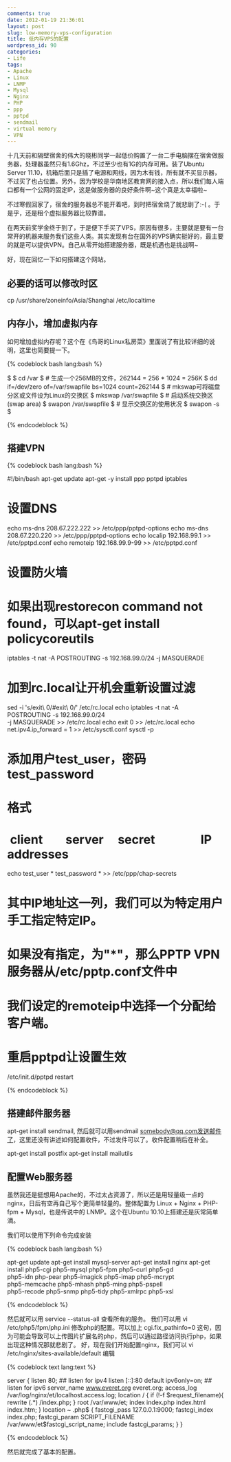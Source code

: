 ```yaml
---
comments: true
date: 2012-01-19 21:36:01
layout: post
slug: low-memory-vps-configuration
title: 低内存VPS的配置
wordpress_id: 90
categories:
- Life
tags:
- Apache
- Linux
- LNMP
- Mysql
- Nginx
- PHP
- ppp
- pptpd
- sendmail
- virtual memory
- VPN
---
```


十几天前和隔壁宿舍的伟大的晓彬同学一起低价购置了一台二手电脑摆在宿舍做服务器，处理器虽然只有1.6Ghz，不过至少也有1G的内存可用。装了Ubuntu Server 11.10，机箱后面只是插了电源和网线，因为木有钱，所有就不买显示器，不过买了也占位置。另外，因为学校是华南地区教育网的接入点，所以我们每人端口都有一个公网的固定IP，这是做服务器的良好条件啊~这个真是太幸福啦~

不过寒假回家了，宿舍的服务器总不能开着吧，到时把宿舍烧了就悲剧了:-( 。于是乎，还是租个虚拟服务器比较靠谱。

在两天前奖学金终于到了，于是便下手买了VPS，原因有很多，主要就是要有一台常开的机器来服务我们这些人类。其实发现有台在国外的VPS确实挺好的，最主要的就是可以提供VPN。自己从零开始搭建服务器，既是机遇也是挑战啊~

好，现在回忆一下如何搭建这个网站。<!-- more -->


## **必要的话可以修改时区**




cp /usr/share/zoneinfo/Asia/Shanghai /etc/localtime





## **内存小，增加虚拟内存**




如何增加虚拟内存呢？这个在《鸟哥的Linux私房菜》里面说了有比较详细的说明，这里也简要提一下。




{% codeblock bash lang:bash %}

$
$ cd /var
$ # 生成一个256MB的文件，262144 = 256 * 1024 = 256K
$ dd if=/dev/zero of=/var/swapfile bs=1024 count=262144
$ # mkswap可将磁盘分区或文件设为Linux的交换区
$ mkswap /var/swapfile
$ # 启动系统交换区(swap area)
$ swapon /var/swapfile
$ # 显示交换区的使用状况
$ swapon -s
$

{% endcodeblock %}



## **搭建VPN**



{% codeblock bash lang:bash %}

#!/bin/bash
apt-get update
apt-get -y install ppp pptpd iptables
# 设置DNS
echo ms-dns 208.67.222.222 >> /etc/ppp/pptpd-options
echo ms-dns 208.67.220.220 >> /etc/ppp/pptpd-options
echo localip 192.168.99.1 >> /etc/pptpd.conf
echo remoteip 192.168.99.9-99 >> /etc/pptpd.conf
# 设置防火墙
# 如果出现restorecon command not found，可以apt-get install policycoreutils
iptables -t nat -A POSTROUTING -s 192.168.99.0/24 -j MASQUERADE
# 加到rc.local让开机会重新设置过滤
sed -i 's/exit\ 0/#exit\ 0/' /etc/rc.local
echo iptables -t nat -A POSTROUTING -s 192.168.99.0/24 \
-j MASQUERADE >> /etc/rc.local
echo exit 0 >> /etc/rc.local
echo net.ipv4.ip_forward = 1 >> /etc/sysctl.conf
sysctl -p
# 添加用户test_user，密码test_password
# 格式
#  client        server     secret                IP addresses
echo test_user \* test_password \* >> /etc/ppp/chap-secrets
# 其中IP地址这一列，我们可以为特定用户手工指定特定IP。
# 如果没有指定，为"*"，那么PPTP VPN服务器从/etc/pptp.conf文件中
# 我们设定的remoteip中选择一个分配给客户端。

# 重启pptpd让设置生效
/etc/init.d/pptpd restart

{% endcodeblock %}



## 搭建邮件服务器




apt-get install sendmail, 然后就可以用sendmail somebody@qq.com发送邮件了，这里还没有讲述如何配置收件，不过发件可以了。收件配置稍后在补全。




apt-get install postfix
apt-get install mailutils





## **配置Web服务器**




虽然我还是挺想用Apache的，不过太占资源了，所以还是用轻量级一点的nginx，日后有空再自己写个更简单轻量的。整体配置为 Linux + Nginx + PHP-fpm + Mysql，也是传说中的 LNMP。这个在Ubuntu 10.10上搭建还是灰常简单滴。




我们可以使用下列命令完成安装




{% codeblock bash lang:bash %}

apt-get update
apt-get install mysql-server
apt-get install nginx
apt-get install php5-cgi php5-mysql php5-fpm php5-curl php5-gd \
php5-idn php-pear php5-imagick php5-imap php5-mcrypt \
php5-memcache php5-mhash php5-ming php5-pspell \
php5-recode php5-snmp php5-tidy php5-xmlrpc php5-xsl

{% endcodeblock %}


然后就可以用 service --status-all 查看所有的服务。
我们可以用 vi /etc/php5/fpm/php.ini 修改php的配置。可以加上 cgi.fix_pathinfo=0 这句，因为可能会导致可以上传图片扩展名的php，然后可以通过路径访问执行php，如果出现这种情况那就悲剧了。
好，现在我们开始配置nginx，我们可以 vi /etc/nginx/sites-available/default 编辑


{% codeblock text lang:text %}

server {
	listen   80; ## listen for ipv4
		listen   [::]:80 default ipv6only=on; ## listen for ipv6
		server_name  www.everet.org everet.org;
	access_log  /var/log/nginx/et/localhost.access.log;
	location / {
		if (!-f $request_filename){
			rewrite (.*) /index.php;
		}
		root   /var/www/et;
		index  index.php index.html index.htm;
	}
	location ~ \.php$ {
		fastcgi_pass   127.0.0.1:9000;
		fastcgi_index  index.php;
		fastcgi_param  SCRIPT_FILENAME  /var/www/et$fastcgi_script_name;
		include		 fastcgi_params;
	}
}

{% endcodeblock %}


然后就完成了基本的配置。

